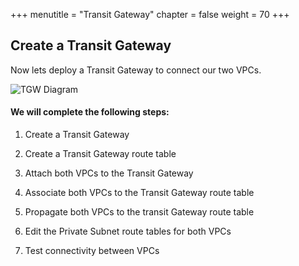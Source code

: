 +++
menutitle = "Transit Gateway"
chapter = false
weight = 70
+++

## Create a Transit Gateway

Now lets deploy a Transit Gateway to connect our two VPCs. 


![TGW Diagram](images/tgw-diagram.png)

#### We will complete the following steps:
1. Create a Transit Gateway

1. Create a Transit Gateway route table

1. Attach both VPCs to the Transit Gateway

1. Associate both VPCs to the Transit Gateway route table

1. Propagate both VPCs to the transit Gateway route table

1. Edit the Private Subnet route tables for both VPCs

1. Test connectivity between VPCs

